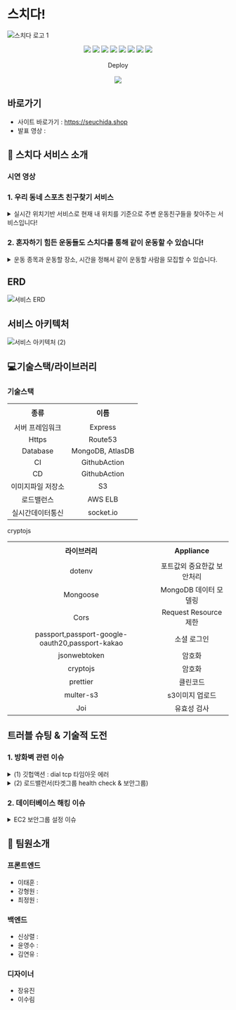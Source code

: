 # 스치다!
  ![스치다 로고 1](https://practice2082.s3.ap-northeast-2.amazonaws.com/Slide+16_9+-+1+(4).png)




<p align='center'>
  <img src='https://img.shields.io/badge/Javascript-ES6-yellow?logo=javascript'/>
  <img src='https://img.shields.io/badge/Node.js-v16.14.2-green?logo=Node.js'/>
  <img src='https://img.shields.io/badge/Express-v4.17.3-black?logo=Express'/>
  <img src='https://img.shields.io/badge/MongoDB-v4.2.19-green?logo=mongodb'/>
  <img src='https://img.shields.io/badge/prettier-v2.5.1-pink?logo=prettier'/>
  <img src='https://img.shields.io/badge/Passport-v0.5.2-green?logo=passport'/>
  <img src='https://img.shields.io/badge/socket.io-v4.4.1-white?logo=Socket.io'/>
  <img src="https://img.shields.io/badge/Json Web Token-v8.5.1-8a8a8a?logo=JSON Web Tokens&logoColor=white" />
  </br></br>
  Deploy
  </br></br>
  <img src="https://img.shields.io/badge/Git hub-000000?logo=Github&logoColor=white" />
  
</p>

## 바로가기
- 사이트 바로가기 : https://seuchida.shop
- 발표 영상 : 

## 🎉 스치다 서비스 소개

### 시연 영상


### 1. 우리 동네 스포츠 친구찾기 서비스
<details> <summary>실시간 위치기반 서비스로 현재 내 위치를 기준으로 주변 운동친구들을 찾아주는 서비스입니다!</summary> <div markdown="1"> <img width='25%' src='https://practice2082.s3.ap-northeast-2.amazonaws.com/%EB%A6%AC%EB%93%9C%EB%AF%B8+%EC%9D%B4%EB%AF%B8%EC%A7%801.png'> </div> </details>


### 2. 혼자하기 힘든 운동들도 스치다를 통해 같이 운동할 수 있습니다!
<details> <summary>운동 종목과 운동할 장소, 시간을 정해서 같이 운동할 사람을 모집할 수 있습니다.</summary> <img width='25%' src='https://practice2082.s3.ap-northeast-2.amazonaws.com/%EB%A6%AC%EB%93%9C%EB%AF%B8+%EC%9D%B4%EB%AF%B8%EC%A7%802.png'> </details>

## ERD
![서비스 ERD](https://practice2082.s3.ap-northeast-2.amazonaws.com/%EC%8A%A4%ED%81%AC%EB%A6%B0%EC%83%B7+2022-05-30+%EC%98%A4%ED%9B%84+4.37.48.png)

## 서비스 아키텍처   

![서비스 아키텍처 (2)](https://practice2082.s3.ap-northeast-2.amazonaws.com/%EC%95%84%ED%82%A4%ED%83%9D%EC%B3%90+%EC%9D%B4%EB%AF%B8%EC%A7%80.PNG)

## &#128187;기술스택/라이브러리
### 기술스택
<table width = "200" style="text-align:center;" >
  <tr>
    <th height = "40"> 종류</th>
    <th height = "40">이름</th>

  </tr>
  <tr>
    <td>서버 프레임워크</td>
    <td>Express</td>
  </tr>
  <tr>
    <td>Https</td>
    <td>Route53</td>
  </tr>
  <tr>
    <td >Database</td>
    <td>MongoDB, AtlasDB</td>
  </tr>
  <tr>
    <td >CI</td>
    <td>GithubAction</td>
  </tr>
  <tr>
    <td >CD</td>
    <td>GithubAction</td>
  </tr>
  <tr>
    <td >이미지파일 저장소</td>
    <td>S3</td>
  </tr>
  <tr>
    <td >로드밸런스</td>
    <td>AWS ELB</td>
  </tr>
  <tr>
    <td >실시간데이터통신</td>
    <td>socket.io</td>
  </tr>

<table width = "200" style="text-align:center;" >
  <tr>
    <th height = "40">라이브러리</th>
    <th height = "40">Appliance</th>

  </tr>
  <tr>
    <td >dotenv</td>
    <td>포트값외 중요한값 보안처리</td>
  </tr>
  <tr>
    <td >Mongoose</td>
    <td>MongoDB 데이터 모델링</td>
  </tr>
  <tr>
    <td >Cors</td>
    <td>Request Resource 제한</td>
  </tr>
   <tr>
    <td>passport,passport-google-oauth20,passport-kakao</td>
    <td> 소셜 로그인 </td>
  </tr>
  <tr>
    <td >jsonwebtoken</td>
    <td> 암호화 </td>
  </tr>cryptojs
  <tr>
    <td>cryptojs</td>
    <td> 암호화 </td>
  </tr>
   <tr>
    <td>prettier</td>
    <td> 클린코드 </td>
  </tr>
  <tr>
    <td>multer-s3</td>
    <td> s3이미지 업로드 </td>
  </tr>
  <tr>
    <td>Joi
</td>
    <td> 유효성 검사 </td>
  </tr>
</table>

## 트러블 슈팅 & 기술적 도전 
### 1. 방화벽 관련 이슈
<details> <summary>(1) 깃헙액션 : dial tcp 타임아웃 에러</summary> 깃헙액션 : dial tcp 타임아웃 에러가 있었습니다. 에러 관련 검색 후 가장 흔한 원인은 방화벽 문제로 파악이 되었으나, 방화벽 설정을 해두지 않았기 때문에 그 다음 해결방안으로 보안그룹 부분을 살펴보았습니다. 저희 팀은 작업 초기에 보안그룹 설정으로 인해 데이터베이스를 해킹된 적이 있어 팀원들의 IP로만 포트만 열어두었습니다. 하지만 이로 인해 i/o time out 에러가 발생하여, CD 과정에서 build가  실패하게 되었다는 것을 파악했습니다. 이를 해결하기 위해 IP를 확장해주었고, 성공적으로 CICD 파이프라인을 구축할 수 있었습니다. </details>
<details> <summary>(2) 로드밸런서(타겟그룹 health check & 보안그룹)</summary> 로드밸런서(타겟그룹 health check & 보안그룹) : 로드밸런서를 사용하기위해서는 먼저 타켓그룹(어떤 ec2에서 사용을 할것인지)를 지정해줘야하는데, 그때 헬시체크가 진행됩니다. 클라이언트로부터 데이터가 넘어오면서 로드밸런서를 통해 서버로 넘어오는데 이때 통과를 해서 health check 엔드포인트로 접속이 가능해야 health check가 됩니다. 이 부분에서도 역시나 보안그룹의 포트 설정이 필요했는데 이때 로드벨런서의 보안그룹과 타겟그룹의 보안그룹이 달라야했으며, 타겟그룹내의 각  ec2의 보안그룹은 동일해야 했습니다. 이또한 데이터베이스의 해킹경험으로 인해 모든 사람들이 접근하지 못하게 막음으로 인해서 생겼던 이슈였습니다. 443포트와 80포트 22포트를 상황에 맞게 열어줌으로써 문제를 해결했습니다. </details>

### 2. 데이터베이스 해킹 이슈
<details> <summary>EC2 보안그룹 설정 이슈</summary> 초반 작업에서 서버 내부에 몽고디비를 설치하고 사용자 계정을 생성하여 robo3T를 사용하여 데이터를 관리하던 중, 전체 데이터 손실과 경고 메시지를 확인했습니다. 확인 결과, 이는 EC2서버의 보안그룹 설정 미흡으로 인해 해커가 서버 접속을 통해 아이디 및 비밀번호를 알아내어 발생한 결과로 나타났습니다. 추가 데이터 손해를 방지하기 위해 보안그룹 포트, IP를 작업자(팀원)들로 하여 기존 보안 수준을 강화했습니다.
 </details>

## 📌 팀원소개
### 프론트엔드
- 이태훈 : 
- 강형원 : 
- 최정원 : 
### 백엔드
- 신상렬 : 
- 윤영수 : 
- 김연유 :
### 디자이너
- 장유진
- 이수림 
